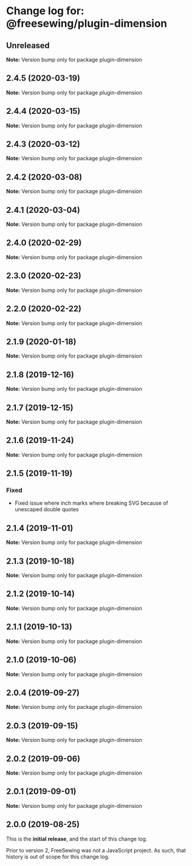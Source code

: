 # Change log for: @freesewing/plugin-dimension


## Unreleased

**Note:** Version bump only for package plugin-dimension


## 2.4.5 (2020-03-19)

**Note:** Version bump only for package plugin-dimension


## 2.4.4 (2020-03-15)

**Note:** Version bump only for package plugin-dimension


## 2.4.3 (2020-03-12)

**Note:** Version bump only for package plugin-dimension


## 2.4.2 (2020-03-08)

**Note:** Version bump only for package plugin-dimension


## 2.4.1 (2020-03-04)

**Note:** Version bump only for package plugin-dimension


## 2.4.0 (2020-02-29)

**Note:** Version bump only for package plugin-dimension


## 2.3.0 (2020-02-23)

**Note:** Version bump only for package plugin-dimension


## 2.2.0 (2020-02-22)

**Note:** Version bump only for package plugin-dimension


## 2.1.9 (2020-01-18)

**Note:** Version bump only for package plugin-dimension


## 2.1.8 (2019-12-16)

**Note:** Version bump only for package plugin-dimension


## 2.1.7 (2019-12-15)

**Note:** Version bump only for package plugin-dimension


## 2.1.6 (2019-11-24)

**Note:** Version bump only for package plugin-dimension


## 2.1.5 (2019-11-19)

### Fixed

 - Fixed issue where inch marks where breaking SVG because of unescaped double quotes
## 2.1.4 (2019-11-01)

**Note:** Version bump only for package plugin-dimension


## 2.1.3 (2019-10-18)

**Note:** Version bump only for package plugin-dimension


## 2.1.2 (2019-10-14)

**Note:** Version bump only for package plugin-dimension


## 2.1.1 (2019-10-13)

**Note:** Version bump only for package plugin-dimension


## 2.1.0 (2019-10-06)

**Note:** Version bump only for package plugin-dimension


## 2.0.4 (2019-09-27)

**Note:** Version bump only for package plugin-dimension


## 2.0.3 (2019-09-15)

**Note:** Version bump only for package plugin-dimension


## 2.0.2 (2019-09-06)

**Note:** Version bump only for package plugin-dimension


## 2.0.1 (2019-09-01)

**Note:** Version bump only for package plugin-dimension




## 2.0.0 (2019-08-25)

This is the **initial release**, and the start of this change log.

Prior to version 2, FreeSewing was not a JavaScript project.
As such, that history is out of scope for this change log.
